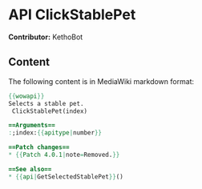 # API ClickStablePet

**Contributor:** KethoBot

## Content

The following content is in MediaWiki markdown format:

```mediawiki
{{wowapi}}
Selects a stable pet.
 ClickStablePet(index)

==Arguments==
:;index:{{apitype|number}}

==Patch changes==
* {{Patch 4.0.1|note=Removed.}}

==See also==
* {{api|GetSelectedStablePet}}()
```